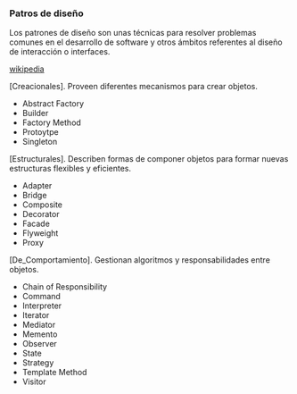 ### Patros de diseño

Los patrones de diseño son unas técnicas para resolver problemas comunes en el desarrollo de software y otros ámbitos referentes al diseño de interacción o interfaces.

[wikipedia](https://es.wikipedia.org/w/index.php?title=Patr%C3%B3n_de_dise%C3%B1o&action=edit&section=6)

[Creacionales]. Proveen diferentes mecanismos para crear objetos.

- Abstract Factory
- Builder
- Factory Method
- Protoytpe
- Singleton

[Estructurales]. Describen formas de componer objetos para formar nuevas estructuras flexibles y eficientes.

- Adapter
- Bridge
- Composite
- Decorator
- Facade
- Flyweight
- Proxy

[De_Comportamiento]. Gestionan algoritmos y responsabilidades entre objetos.

- Chain of Responsibility
- Command
- Interpreter
- Iterator
- Mediator
- Memento
- Observer
- State
- Strategy
- Template Method
- Visitor
